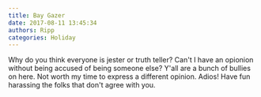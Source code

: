 ```yaml
---
title: Bay Gazer
date: 2017-08-11 13:45:34
authors: Ripp
categories: Holiday
---
```


 Why do you think everyone is jester or truth teller? Can't I have an opionion without being accused of being someone else? Y'all are a bunch of bullies on here. Not worth my time to express a different opinion. Adios! Have fun harassing the folks that don't agree with you.